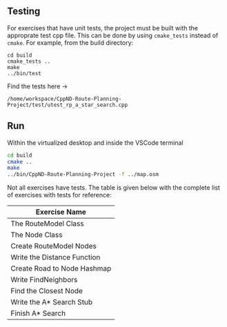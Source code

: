 ## Testing

For exercises that have unit tests, the project must be built with the approprate test cpp file. This can be done by using `cmake_tests` instead of `cmake`. For example, from the build directory:
```
cd build
cmake_tests ..
make
../bin/test
```

Find the tests here ->

`/home/workspace/CppND-Route-Planning-Project/test/utest_rp_a_star_search.cpp`

## Run

Within the virtualized desktop and inside the VSCode terminal

```bash
cd build
cmake ..
make
../bin/CppND-Route-Planning-Project -f ../map.osm
```

Not all exercises have tests. The table is given below with the complete list of exercises with tests for reference:

| Exercise Name               | 
|-----------------------------|
| The RouteModel Class        |
| The Node Class              |
| Create RouteModel Nodes     |
| Write the Distance Function |
| Create Road to Node Hashmap |
| Write FindNeighbors         |
| Find the Closest Node       |
| Write the A* Search Stub    |
| Finish A* Search            |
